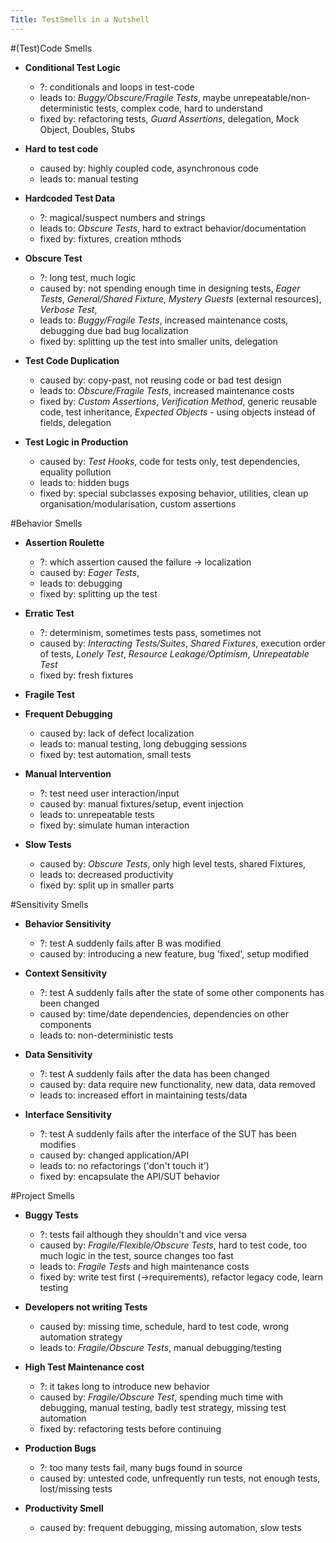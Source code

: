 ```yaml
---
Title: TestSmells in a Nutshell
---
```


#(Test)Code Smells


-  <b>Conditional Test Logic</b>
	-  ?: conditionals and loops in test-code
	-  leads to: <i>Buggy/Obscure/Fragile Tests</i>, maybe unrepeatable/non-deterministic tests, complex code, hard to understand
	-  fixed by: refactoring tests, <i>Guard Assertions</i>, delegation, Mock Object, Doubles, Stubs



-  <b>Hard to test code</b>
	-  caused by: highly coupled code, asynchronous code
	-  leads to: manual testing



-  <b>Hardcoded Test Data</b> 
	-  ?: magical/suspect numbers and strings
	-  leads to: <i>Obscure Tests</i>, hard to extract behavior/documentation
	-  fixed by: fixtures, creation mthods



-  <b>Obscure Test</b>
	-  ?: long test, much logic
	-  caused by: not spending enough time in designing tests, <i>Eager Tests</i>, <i>General/Shared Fixture</i>, <i>Mystery Guests</i> (external resources), <i>Verbose Test</i>, 
	-  leads to: <i>Buggy/Fragile Tests</i>, increased maintenance costs, debugging due bad bug localization
	-  fixed by: splitting up the test into smaller units, delegation



-  <b>Test Code Duplication</b>
	-  caused by: copy-past, not reusing code or bad test design
	-  leads to: <i>Obscure/Fragile Tests</i>, increased maintenance costs
	-  fixed by: <i>Custom Assertions</i>, <i>Verification Method</i>, generic reusable code, test inheritance, <i>Expected Objects</i> - using objects instead of fields, delegation



-  <b>Test Logic in Production</b>
	-  caused by: <i>Test Hooks</i>, code for tests only, test dependencies, equality pollution
	-  leads to: hidden bugs
	-  fixed by: special subclasses exposing behavior, utilities, clean up organisation/modularisation, custom assertions


#Behavior Smells


-  <b>Assertion Roulette</b>
	-  ?: which assertion caused the failure -> localization
	-  caused by: <i>Eager Tests</i>,
	-  leads to: debugging
	-  fixed by: splitting up the test



-  <b>Erratic Test</b>
	- ?: determinism, sometimes tests pass, sometimes not
	-  caused by: <i>Interacting Tests/Suites</i>, <i>Shared Fixtures</i>, execution order of tests, <i>Lonely Test</i>, <i>Resource Leakage/Optimism</i>, <i>Unrepeatable Test</i>
	-  fixed by: fresh fixtures



-  <b>Fragile Test</b>


-  <b>Frequent Debugging</b>
	-  caused by: lack of defect localization
	-  leads to: manual testing, long debugging sessions
	-  fixed by: test automation, small tests



-  <b>Manual Intervention</b>
	-  ?: test need user interaction/input
	-  caused by: manual fixtures/setup, event injection
	-  leads to: unrepeatable tests
	-  fixed by: simulate human interaction



-  <b>Slow Tests</b>
	-  caused by: <i>Obscure Tests</i>, only high level tests, shared Fixtures,
	-  leads to: decreased productivity
	-  fixed by: split up in smaller parts


#Sensitivity Smells


-  <b>Behavior Sensitivity</b>
	-  ?: test A suddenly fails after B was modified
	-  caused by: introducing a new feature, bug 'fixed', setup modified



-  <b>Context Sensitivity</b>
	-  ?: test A suddenly fails after the state of some other components has been changed
	-  caused by: time/date dependencies, dependencies on other components
	-  leads to: non-deterministic tests



-  <b>Data Sensitivity</b>
	-  ?: test A suddenly fails after the data has been changed
	-  caused by: data require new functionality, new data, data removed
	-  leads to: increased effort in maintaining tests/data



-  <b>Interface Sensitivity</b>
	-  ?: test A suddenly fails after the interface of the SUT has been modifies
	-  caused by: changed application/API
	-  leads to: no refactorings ('don't touch it')
	-  fixed by: encapsulate the API/SUT behavior


#Project Smells


-  <b>Buggy Tests</b>
	-  ?: tests fail although they shouldn't and vice versa
	-  caused by: <i>Fragile/Flexible/Obscure Tests</i>, hard to test code, too much logic in the test, source changes too fast
	-  leads to: <i>Fragile Tests</i> and high maintenance costs
	-  fixed by: write test first (->requirements), refactor legacy code, learn testing



-  <b>Developers not writing Tests</b>
	-  caused by: missing time, schedule, hard to test code, wrong automation strategy
	-  leads to: <i>Fragile/Obscure Tests</i>, manual debugging/testing



-  <b> High Test Maintenance cost</b>
	-  ?: it takes long to introduce new behavior
	-  caused by: <i>Fragile/Obscure Test</i>, spending much time with debugging, manual testing, badly test strategy, missing test automation
	-  fixed by: refactoring tests before continuing



-  <b>Production Bugs</b>
	-  ?: too many tests fail, many bugs found in  source
	-  caused by: untested code, unfrequently run tests, not enough tests, lost/missing tests



-  <b>Productivity Smell</b>
	-  caused by: frequent debugging, missing automation, slow tests

